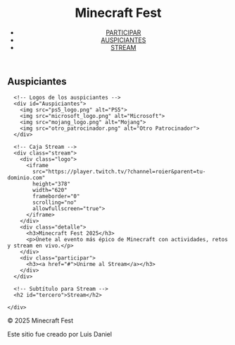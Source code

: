 <!DOCTYPE html>
<html lang="es">
<head>
  <meta charset="UTF-8">
  <meta name="viewport" content="width=device-width, initial-scale=1.0">
  <title>Minecraft Fest</title>
  <link rel="stylesheet" href="estilos.css">
</head>
<body>
  <!-- Header principal -->
  <header>
    <h1 id="primero">Minecraft Fest</h1>
    <nav>
      <ul>
        <li><a href="#primero">PARTICIPAR</a></li>
        <li><a href="#segundo">AUSPICIANTES</a></li>
        <li><a href="#tercero">STREAM</a></li>
      </ul>
    </nav>
  </header>

  <!-- Main del sitio -->
  <main>
    <div id="principal">
      <!-- Subtítulo Auspiciantes -->
      <h2 id="segundo">Auspiciantes</h2>

      <!-- Logos de los auspiciantes -->
      <div id="Auspiciantes">
        <img src="ps5_logo.png" alt="PS5">
        <img src="microsoft_logo.png" alt="Microsoft">
        <img src="mojang_logo.png" alt="Mojang">
        <img src="otro_patrocinador.png" alt="Otro Patrocinador">
      </div>

      <!-- Caja Stream -->
      <div class="stream">
        <div class="logo">
          <iframe
            src="https://player.twitch.tv/?channel=roier&parent=tu-dominio.com"
            height="378"
            width="620"
            frameborder="0"
            scrolling="no"
            allowfullscreen="true">
          </iframe>
        </div>
        <div class="detalle">
          <h3>Minecraft Fest 2025</h3>
          <p>Únete al evento más épico de Minecraft con actividades, retos y stream en vivo.</p>
        </div>
        <div class="participar">
          <h3><a href="#">Unirme al Stream</a></h3>
        </div>
      </div>

      <!-- Subtítulo para Stream -->
      <h2 id="tercero">Stream</h2>

    </div>
  </main>

  <!-- Footer -->
  <footer>
    <p>© 2025 Minecraft Fest</p>
    <p>Este sitio fue creado por Luis Daniel</p>
  </footer>
</body>
</html>
